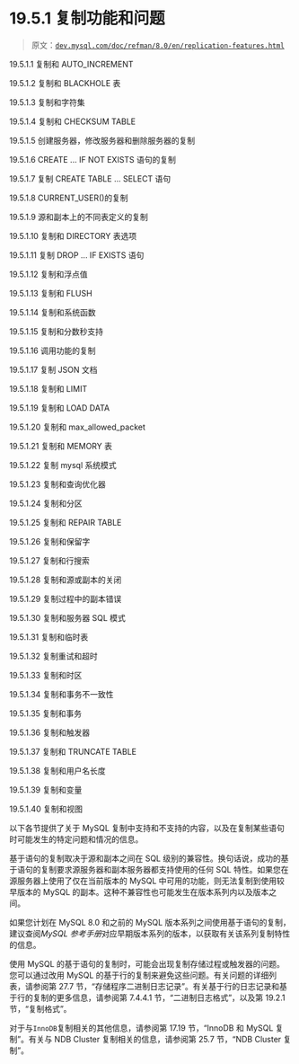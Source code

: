 # 19.5.1 复制功能和问题

> 原文：[`dev.mysql.com/doc/refman/8.0/en/replication-features.html`](https://dev.mysql.com/doc/refman/8.0/en/replication-features.html)

19.5.1.1 复制和 AUTO_INCREMENT

19.5.1.2 复制和 BLACKHOLE 表

19.5.1.3 复制和字符集

19.5.1.4 复制和 CHECKSUM TABLE

19.5.1.5 创建服务器，修改服务器和删除服务器的复制

19.5.1.6 CREATE ... IF NOT EXISTS 语句的复制

19.5.1.7 复制 CREATE TABLE ... SELECT 语句

19.5.1.8 CURRENT_USER()的复制

19.5.1.9 源和副本上的不同表定义的复制

19.5.1.10 复制和 DIRECTORY 表选项

19.5.1.11 复制 DROP ... IF EXISTS 语句

19.5.1.12 复制和浮点值

19.5.1.13 复制和 FLUSH

19.5.1.14 复制和系统函数

19.5.1.15 复制和分数秒支持

19.5.1.16 调用功能的复制

19.5.1.17 复制 JSON 文档

19.5.1.18 复制和 LIMIT

19.5.1.19 复制和 LOAD DATA

19.5.1.20 复制和 max_allowed_packet

19.5.1.21 复制和 MEMORY 表

19.5.1.22 复制 mysql 系统模式

19.5.1.23 复制和查询优化器

19.5.1.24 复制和分区

19.5.1.25 复制和 REPAIR TABLE

19.5.1.26 复制和保留字

19.5.1.27 复制和行搜索

19.5.1.28 复制和源或副本的关闭

19.5.1.29 复制过程中的副本错误

19.5.1.30 复制和服务器 SQL 模式

19.5.1.31 复制和临时表

19.5.1.32 复制重试和超时

19.5.1.33 复制和时区

19.5.1.34 复制和事务不一致性

19.5.1.35 复制和事务

19.5.1.36 复制和触发器

19.5.1.37 复制和 TRUNCATE TABLE

19.5.1.38 复制和用户名长度

19.5.1.39 复制和变量

19.5.1.40 复制和视图

以下各节提供了关于 MySQL 复制中支持和不支持的内容，以及在复制某些语句时可能发生的特定问题和情况的信息。

基于语句的复制取决于源和副本之间在 SQL 级别的兼容性。换句话说，成功的基于语句的复制要求源服务器和副本服务器都支持使用的任何 SQL 特性。如果您在源服务器上使用了仅在当前版本的 MySQL 中可用的功能，则无法复制到使用较早版本的 MySQL 的副本。这种不兼容性也可能发生在版本系列内以及版本之间。

如果您计划在 MySQL 8.0 和之前的 MySQL 版本系列之间使用基于语句的复制，建议查阅*MySQL 参考手册*对应早期版本系列的版本，以获取有关该系列复制特性的信息。

使用 MySQL 的基于语句的复制时，可能会出现复制存储过程或触发器的问题。您可以通过改用 MySQL 的基于行的复制来避免这些问题。有关问题的详细列表，请参阅第 27.7 节，“存储程序二进制日志记录”。有关基于行的日志记录和基于行的复制的更多信息，请参阅第 7.4.4.1 节，“二进制日志格式”，以及第 19.2.1 节，“复制格式”。

对于与`InnoDB`复制相关的其他信息，请参阅第 17.19 节，“InnoDB 和 MySQL 复制”。有关与 NDB Cluster 复制相关的信息，请参阅第 25.7 节，“NDB Cluster 复制”。
